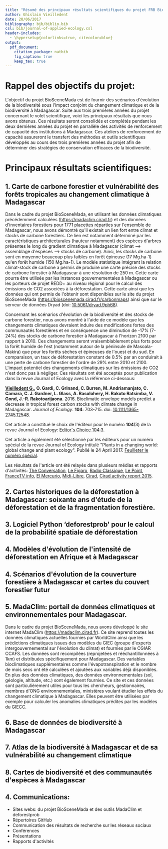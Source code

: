 ```yaml
---
title: "Résumé des principaux résultats scientifiques du projet FRB BioSceneMada"
author: Ghislain Vieilledent
date: 20/06/2017
bibliography: bib/biblio.bib
csl: bib/journal-of-applied-ecology.csl
header-includes:
  - \hypersetup{colorlinks=true, citecolor=blue}
output: 
  pdf_document:
    citation_package: natbib
    fig_caption: true
    keep_tex: true
---
```


# Rappel des objectifs du projet:

L'objectif du projet BioSceneMada est de fournir des scénarios d'évolution de la biodiversité sous l'impact conjoint du changement climatique et de la biodiversité à Madagascar. Suite aux trois premières années du projet concernant le volet scientifique, voici les principaux résultats que nous avons obtenus. Ces résultats seront consolidés et complétés pendant les deux dernières années du projet en parrallèle des activités de renforcement de capacité des institutions à Madagascar. Ces ateliers de renforcement de capacité assureront le transfert des méthodes et outils scientifiques développés au cours des trois premières années du projet afin de déterminer des stratégies de conservation efficaces de la biodiversité.

# Principaux résultats scientifiques:

## 1. Carte de carbone forestier et vulnérabilité des forêts tropicales au changement climatique à Madagascar

Dans le cadre du projet BioSceneMada, en utilisant les données climatiques précédemment calculées (https://madaclim.cirad.fr) et des données d'inventaires forestiers pour 1771 placettes réparties sur l'ensemble de Madagascar, nous avons démontré qu'il existait un lien fort entre climat et stocks de carbone forestiers. Ce lien est notamment déterminé par les caractéristiques architecturales (hauteur notamment) des espèces d'arbres présentes le long du gradient climatique à Madagascar (climat --> assemblage d'espèces --> stocks de carbone). Ainsi, les stocks de carbone sont en moyenne beaucoup plus faibles en forêt épineuse (17 Mg.ha-1) qu'en forêt humide (150 Mg.ha-1). Le modèle statistique intégrant la relation climat-stock de carbone a permis de produire une carte précise des stocks de carbone forestier à Madagascar à une résolution de 250 m. Cette carte pourra être utilisée par les instances gouvernementales à Madagascar ou les porteurs de projet REDD+ au niveau régional pour le calcul des émissions de CO2 associées à la déforestation. Cette carte ainsi que les données qui ont permis de l'obtenir sont disponibles sur le site du projet BioSceneMada (https://bioscenemada.cirad.fr/carbonmaps) ainsi que sur le serveur de données Dryad (doi: [10.5061/dryad.9ph68](http://doi.org/10.5061/dryad.9ph68)).

Concernant les scénarios d'évolution de la biodiversité et des stocks de carbone forestier, nous avons montré à l'aide de ce modèle que les changements climatiques devraient induire des modifications fortes des communautés forestières et en conséquence une diminution de -17% (7-24%) des stocks de carbone forestier à Madagascar à l'horizon 2100 par rapport à 2010. Ces changements seront vraisemblablement plus forts pour la forêt humide de l'est (notamment autour de la péninsule de Masoala-Makira) que pour les forêts sèches et épineuses de l'ouest et du sud. En comparaison, un taux de déforestation constant de 0.5% par an conduirait à une perte de carbone forestier de l'ordre de 29% entre 2010 et 2100. L'impact potentiel des changements climatiques sur les émissions de CO2 n'est donc pas à négliger. Ces résultats ont été acceptés pour publication dans la revue Journal of Ecology avec la référence ci-dessous:

**<span style="text-decoration: underline;">Vieilledent G.</span>, O. Gardi, C. Grinand, C. Burren, M. Andriamanjato, C. Camara, C. J. Gardner, L. Glass, A. Rasolohery, H. Rakoto Ratsimba, V. Gond, J.-R. Rakotoarijaona**. 2016. Bioclimatic envelope models predict a decrease in tropical forest carbon stocks with climate change in Madagascar. _Journal of Ecology_. **104**: 703-715. doi: [10.1111/1365-2745.12548](http://dx.doi.org/10.1111/1365-2745.12548).

Cet article a constitué le choix de l'éditeur pour le numéro **104**(3) de la revue Journal of Ecology: [Editor's Choice 104:3](https://jecologyblog.wordpress.com/2016/05/06/editors-choice-1043/).

Cet article a également été sélectionné par les éditeurs pour un numéro spécial de la revue Journal of Ecology intitulé "Plants in a changing world: global change and plant ecology". Publié le 24 April 2017. [Feuilleter le numéro spécial](http://besjournals.onlinelibrary.wiley.com/hub/issue/10.1111/%28ISSN%291365-2745.globalchangevirtualissue).

Les résultats de l'article ont été relayés dans plusieurs médias et rapports d'activités:
[The Conversation](https://t.co/pMXLUUrV0I),
[Le Figaro](/images/media/Figaro-16-02-2016.png),
[Radio Classique](http://www.radioclassique.fr/player/progaction/initPlayer/podcast/3-minutes-pour-la-planete-2016-02-16-06-48-50.html),
[Le Point](http://www.lepoint.fr/environnement/le-rechauffement-climatique-risque-d-empecher-les-forets-tropicales-de-stocker-le-carbone-12-02-2016-2017587_1927.php#xtor=RSS-221),
[FranceTV info](http://www.francetvinfo.fr/monde/environnement/le-rechauffement-climatique-risque-d-empecher-les-forets-tropicales-de-stocker-le-carbone_1312341.html#xtor=AL-54-%5Barticle%5D),
[El Mercurio](http://www.emol.com/noticias/Tecnologia/2016/02/12/788109/Estudio-asegura-que-cambio-climatico-amenaza-la-absorcion-de-CO2-por-bosques-tropicales.html),
[Midi-Libre](/images/media/MidiLibre-16-02-2016.png),
[Cirad](http://www.cirad.fr/en/news/all-news-items/press-releases/2016/climate-change-alters-the-co2-storage-capacity-of-tropical-forests),
[Cirad activity report 2015](http://www.cirad.fr/content/download/11005/128917/version/2/file/RA2015_FR.pdf).

## 2. Cartes historiques de la déforestation à Madagascar: soixante ans d'étude de la déforestation et de la fragmentation forestière.

## 3. Logiciel Python ‘deforestprob' pour le calcul de la probabilité spatiale de déforestation

## 4. Modèles d'évolution de l'intensité de déforestation en Afrique et à Madagascar

## 4. Scénarios d'évolution de la couverture forestière à Madagascar et cartes du couvert forestier futur

## 5. MadaClim: portail de données climatiques et environnementales pour Madagascar.

Dans le cadre du projet BioSceneMada, nous avons développé le site internet MadaClim (https://madaclim.cirad.fr). Ce site reprend toutes les données climatiques actuelles fournies par WorldClim ainsi que les prédictions climatiques issues des modèles du GIEC (groupe d'experts intergouvernemental sur l'évolution du climat) et fournies par le CGIAR CCAFS. Les données sont recompilées (reprojetées et rééchantillonnées à 1km) et distribuées spécifiquement pour Madagascar. Des variables bioclimatiques supplémentaires comme l'évapotranspiration et le nombre de mois secs ont été calculées et ajoutées aux variables déjà disponibles. En plus des données climatiques, des données environnementales (sol, géologie, altitude, etc.) sont également fournies. Ce site et ces données sont particulièrement utiles pour tous les chercheurs, gestionnaires, membres d'ONG environnementales, ministères voulant étudier les effets du changement climatique à Madagascar. Elles peuvent être utilisées par exemple pour calculer les anomalies climatiques prédites par les modèles du GIECC.

## 6. Base de données de biodiversité à Madagascar

## 7. Atlas de la biodiversité à Madagascar et de sa vulnérabilité au changement climatique

## 8. Cartes de biodiversité et des communautés d'espèces à Madagascar

## 4. Communications:

- Sites webs: du projet BioSceneMada et des outils MadaClim et deforestprob
- Répertoires GitHub
- Communication des résultats de recherche sur les réseaux sociaux
- Conférences
- Présentations
- Rapports d'activités

